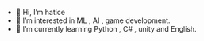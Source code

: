 - 👋 Hi, I’m hatice
- 👀 I’m interested in ML , AI , game development.
- 🌱 I’m currently learning Python , C# , unity and English.


<!---
hakgl/hakgl is a ✨ special ✨ repository because its `README.md` (this file) appears on your GitHub profile.
You can click the Preview link to take a look at your changes.
--->
